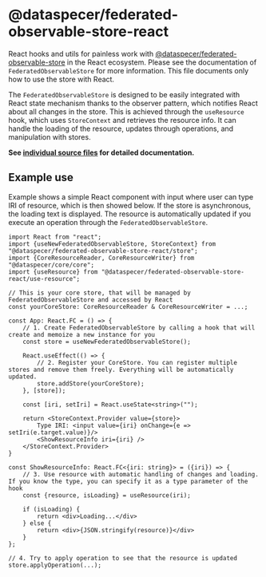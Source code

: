 @dataspecer/federated-observable-store-react
============================================

React hooks and utils for painless work with [@dataspecer/federated-observable-store](../federated-observable-store) in the React ecosystem. Please see the documentation of `FederatedObservableStore` for more information. This file documents only how to use the store with React.

The `FederatedObservableStore` is designed to be easily integrated with React state mechanism thanks to the observer pattern, which notifies React about all changes in the store. This is achieved through the `useResource` hook, which uses `StoreContext` and retrieves the resource info. It can handle the loading of the resource, updates through operations, and manipulation with stores.

**See [individual source files](./src/) for detailed documentation.**

## Example use

Example shows a simple React component with input where user can type IRI of resource, which is then showed below. If the store is asynchronous, the loading text is displayed. The resource is automatically updated if you execute an operation through the `FederatedObservableStore`.

```tsx
import React from "react";
import {useNewFederatedObservableStore, StoreContext} from "@dataspecer/federated-observable-store-react/store";
import {CoreResourceReader, CoreResourceWriter} from "@dataspecer/core/core";
import {useResource} from "@dataspecer/federated-observable-store-react/use-resource";

// This is your core store, that will be managed by FederatedObservableStore and accessed by React
const yourCoreStore: CoreResourceReader & CoreResourceWriter = ...;

const App: React.FC = () => {
    // 1. Create FederatedObservableStore by calling a hook that will create and memoize a new instance for you
    const store = useNewFederatedObservableStore();

    React.useEffect(() => {
        // 2. Register your CoreStore. You can register multiple stores and remove them freely. Everything will be automatically updated.
        store.addStore(yourCoreStore);
    }, [store]);

    const [iri, setIri] = React.useState<string>("");

    return <StoreContext.Provider value={store}>
        Type IRI: <input value={iri} onChange={e => setIri(e.target.value)}/>
        <ShowResourceInfo iri={iri} />
    </StoreContext.Provider>
}

const ShowResourceInfo: React.FC<{iri: string}> = ({iri}) => {
    // 3. Use resource with automatic handling of changes and loading. If you know the type, you can specify it as a type parameter of the hook
    const {resource, isLoading} = useResource(iri);

    if (isLoading) {
        return <div>Loading...</div>
    } else {
        return <div>{JSON.stringify(resource)}</div>
    }
};

// 4. Try to apply operation to see that the resource is updated
store.applyOperation(...);
```
